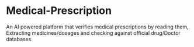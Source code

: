 # Medical-Prescription
An AI powered platform that verifies medical prescriptions by reading them, Extracting medicines/dosages and checking against official drug/Doctor databases
